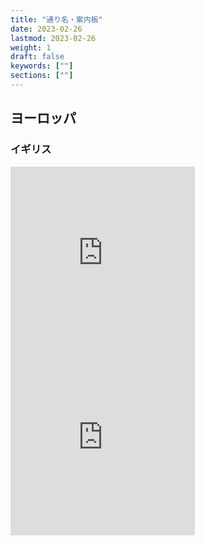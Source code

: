 ```yaml
---
title: "通り名・案内板"
date: 2023-02-26
lastmod: 2023-02-26
weight: 1
draft: false
keywords: [""]
sections: [""]
---
```





## ヨーロッパ

### イギリス

<div class="googlemap-if">
<iframe src="https://www.google.com/maps/embed?pb=!4v1679667372310!6m8!1m7!1sKECXcfjtFcrAJqxbY6EzzQ!2m2!1d57.58465816826222!2d-3.570725401448602!3f264.1212172672594!4f-21.842276777653495!5f2.363003792454088" width="295" height="295" style="border:0;" allowfullscreen="" loading="lazy" referrerpolicy="no-referrer-when-downgrade"></iframe>
<iframe src="https://www.google.com/maps/embed?pb=!4v1680078942726!6m8!1m7!1sCOdjMHwgmuv84zE0Hjer6Q!2m2!1d51.68006535585051!2d-1.13052189872649!3f354.8037612921805!4f-17.55652020430618!5f2.776485988011689" width="295" height="295" style="border:0;" allowfullscreen="" loading="lazy" referrerpolicy="no-referrer-when-downgrade"></iframe>
</div>
